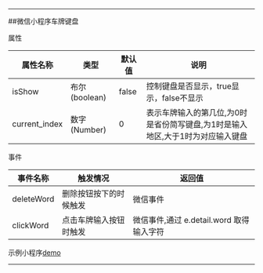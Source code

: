
------------

##微信小程序车牌键盘

属性

|  属性名称   | 类型  | 默认值 | 说明 |
|  ----  | ----  | ---- | ---- | 
| isShow  | 	布尔(boolean) |false | 控制键盘是否显示，true显示，false不显示 |
| current_index  | 数字(Number) | 0 | 表示车牌输入的第几位,为0时是省份简写键盘,为1时是输入地区,大于1时为对应输入键盘

事件

|  事件名称   | 触发情况  | 返回值 |
|  ----  | ----  | ---- |
| deleteWord  | 	删除按钮按下的时候触发 |微信事件 |
| clickWord  | 点击车牌输入按钮时触发 | 微信事件,通过 e.detail.word 取得输入字符 |

示例小程序[demo](https://github.com/lncircle/demo/tree/master/ln-plate)

------------
